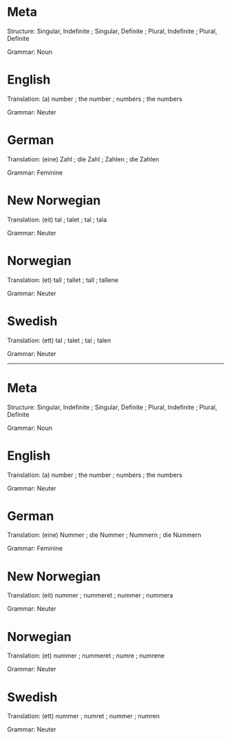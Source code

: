 Meta
====

Structure: Singular, Indefinite ; Singular, Definite ; Plural, Indefinite ; Plural, Definite

Grammar:   Noun



English
=======

Translation: (a) number ; the number ; numbers ; the numbers

Grammar:     Neuter



German
======

Translation: (eine) Zahl ; die Zahl ; Zahlen ; die Zahlen

Grammar:     Feminine



New Norwegian
=============

Translation: (eit) tal ; talet ; tal ; tala

Grammar:     Neuter



Norwegian
=========

Translation: (et) tall ; tallet ; tall ; tallene

Grammar:     Neuter



Swedish
=======

Translation: (ett) tal ; talet ; tal ; talen

Grammar:     Neuter



--------------------------------------------------------------------------------

Meta
====

Structure: Singular, Indefinite ; Singular, Definite ; Plural, Indefinite ; Plural, Definite

Grammar:   Noun



English
=======

Translation: (a) number ; the number ; numbers ; the numbers

Grammar:     Neuter



German
======

Translation: (eine) Nummer ; die Nummer ; Nummern ; die Nummern

Grammar:     Feminine



New Norwegian
=============

Translation: (eit) nummer ; nummeret ; nummer ; nummera

Grammar:     Neuter



Norwegian
=========

Translation: (et) nummer ; nummeret ; numre ; numrene

Grammar:     Neuter



Swedish
=======

Translation: (ett) nummer ; numret ; nummer ; numren

Grammar:     Neuter
